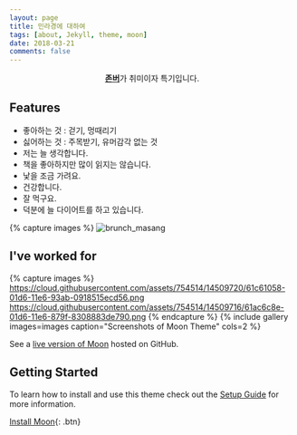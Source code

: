 ```yaml
---
layout: page
title: 민라경에 대하여
tags: [about, Jekyll, theme, moon]
date: 2018-03-21
comments: false
---
```

    
<center><a href="https://namu.wiki/w/%EC%A1%B4%EB%B2%84"><b>존버</b></a>가 취미이자 특기입니다.</center>

## Features
* 좋아하는 것 : 걷기, 멍때리기
* 싫어하는 것 : 주목받기, 유머감각 없는 것
* 저는 늘 생각합니다.
* 책을 좋아하지만 많이 읽지는 않습니다. 
* 낯을 조금 가려요.
* 건강합니다.
* 잘 먹구요.
* 덕분에 늘 다이어트를 하고 있습니다.

{% capture images %}
    ![brunch_masang](https://user-images.githubusercontent.com/42361609/51787457-9559d380-21b5-11e9-9c7f-7af3b1ab37ca.png)

## I've worked for

{% capture images %}
    https://cloud.githubusercontent.com/assets/754514/14509720/61c61058-01d6-11e6-93ab-0918515ecd56.png
    https://cloud.githubusercontent.com/assets/754514/14509716/61ac6c8e-01d6-11e6-879f-8308883de790.png
{% endcapture %}
{% include gallery images=images caption="Screenshots of Moon Theme" cols=2 %}

See a [live version of Moon](http://taylantatli.github.io/Moon) hosted on GitHub.

## Getting Started

To learn how to install and use this theme check out the [Setup Guide](http://taylantatli.me/Moon/moon-theme/) for more information.
      
[Install Moon](https://github.com/TaylanTatli/Moon){: .btn}
